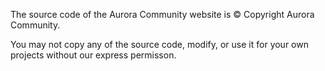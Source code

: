 The source code of the Aurora Community website is © Copyright Aurora Community.


You may not copy any of the source code, modify, or use it for your own projects without our express permisson.

